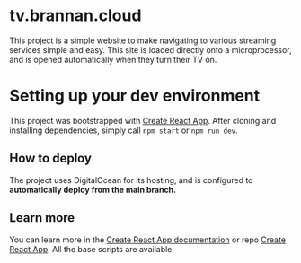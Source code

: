 # tv.brannan.cloud

This project is a simple website to make navigating to various streaming services simple and easy. This site is loaded directly onto a microprocessor, and is opened automatically when they turn their TV on.

# Setting up your dev environment

This project was bootstrapped with [Create React App](https://github.com/facebook/create-react-app). After cloning and installing dependencies, simply call `npm start` or `npm run dev`.

## How to deploy

The project uses DigitalOcean for its hosting, and is configured to **automatically deploy from the main branch.**

## Learn more

You can learn more in the [Create React App documentation](https://facebook.github.io/create-react-app/docs/getting-started) or repo [Create React App](https://github.com/facebook/create-react-app). All the base scripts are available.
